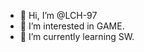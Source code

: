 - 👋 Hi, I’m @LCH-97
- 👀 I’m interested in GAME.
- 🌱 I’m currently learning SW.

<!---
LCH-97/LCH-97 is a ✨ special ✨ repository because its `README.md` (this file) appears on your GitHub profile.
You can click the Preview link to take a look at your changes.
--->
